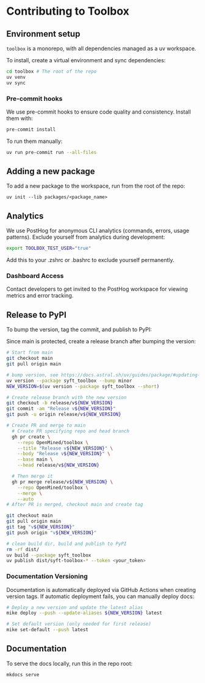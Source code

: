 # Contributing to Toolbox

## Environment setup

`toolbox` is a monorepo, with all dependencies managed as a uv workspace.

To install, create a virtual environment and sync dependencies:

```bash
cd toolbox # The root of the repo
uv venv
uv sync
```

### Pre-commit hooks

We use pre-commit hooks to ensure code quality and consistency. Install them with:

```bash
pre-commit install
```

To run them manually:

```bash
uv run pre-commit run --all-files
```

## Adding a new package

To add a new package to the workspace, run from the root of the repo:

```
uv init --lib packages/<package_name>
```

## Analytics

We use PostHog for anonymous CLI analytics (commands, errors, usage patterns).
Exclude yourself from analytics during development:

```bash
export TOOLBOX_TEST_USER="true"
```

Add this to your .zshrc or .bashrc to exclude yourself permanently.

### Dashboard Access

Contact developers to get invited to the PostHog workspace for viewing metrics and error tracking.

## Release to PyPI

To bump the version, tag the commit, and publish to PyPI:

Since main is protected, create a release branch after bumping the version:

```bash
# Start from main
git checkout main
git pull origin main

# bump version, see https://docs.astral.sh/uv/guides/package/#updating-your-version
uv version --package syft_toolbox --bump minor
NEW_VERSION=$(uv version --package syft_toolbox --short)

# Create release branch with the new version
git checkout -b release/v${NEW_VERSION}
git commit -am "Release v${NEW_VERSION}"
git push -u origin release/v${NEW_VERSION}

# Create PR and merge to main
  # Create PR specifying repo and head branch
  gh pr create \
    --repo OpenMined/toolbox \
    --title "Release v${NEW_VERSION}" \
    --body "Release v${NEW_VERSION}" \
    --base main \
    --head release/v${NEW_VERSION}

  # Then merge it
  gh pr merge release/v${NEW_VERSION} \
    --repo OpenMined/toolbox \
    --merge \
    --auto
# After PR is merged, checkout main and create tag

git checkout main
git pull origin main
git tag "v${NEW_VERSION}"
git push origin "v${NEW_VERSION}"

# clean build dir, build and publish to PyPI
rm -rf dist/
uv build --package syft_toolbox
uv publish dist/syft-toolbox-* --token <your_token>
```

### Documentation Versioning

Documentation is automatically deployed via GitHub Actions when creating version tags.
If automatic deployment fails, you can manually deploy docs:

```bash
# Deploy a new version and update the latest alias
mike deploy --push --update-aliases ${NEW_VERSION} latest

# Set default version (only needed for first release)
mike set-default --push latest
```

## Documentation

To serve the docs locally, run this in the repo root:

```
mkdocs serve
```
